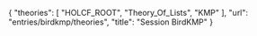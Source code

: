 {
    "theories": [
        "HOLCF_ROOT",
        "Theory_Of_Lists",
        "KMP"
    ],
    "url": "entries/birdkmp/theories",
    "title": "Session BirdKMP"
}